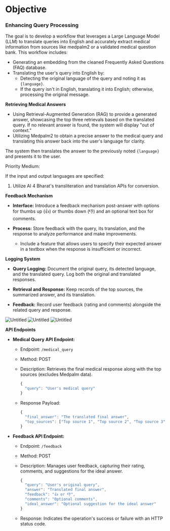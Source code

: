 # Objective

### Enhancing Query Processing

The goal is to develop a workflow that leverages a Large Language Model (LLM) to translate queries into English and accurately extract medical information from sources like medpalm2 or a validated medical question bank. This workflow includes:

- Generating an embedding from the cleaned Frequently Asked Questions (FAQ) database.
- Translating the user's query into English by:
  - Detecting the original language of the query and noting it as `{language}`.
  - If the query isn't in English, translating it into English; otherwise, processing the original message.

**Retrieving Medical Answers**

- Using Retrieval-Augmented Generation (RAG) to provide a generated answer, showcasing the top three retrievals based on the translated query. If no relevant answer is found, the system will display "out of context."
- Utilizing Medpalm2 to obtain a precise answer to the medical query and translating this answer back into the user's language for clarity.

The system then translates the answer to the previously noted `{language}` and presents it to the user.

Priority Medium:

If the input and output languages are specified:

1. Utilize AI 4 Bharat's transliteration and translation APIs for conversion.

**Feedback Mechanism**

- **Interface:** Introduce a feedback mechanism post-answer with options for thumbs up (👍) or thumbs down (👎) and an optional text box for comments.
- **Process:** Store feedback with the query, its translation, and the response to analyze performance and make improvements.

  - Include a feature that allows users to specify their expected answer in a textbox when the response is insufficient or incorrect.

**Logging System**

- **Query Logging:** Document the original query, its detected language, and the translated query. Log both the original and translated responses.
- **Retrieval and Response:** Keep records of the top sources, the summarized answer, and its translation.

- **Feedback:** Record user feedback (rating and comments) alongside the related query and response.

![Untitled](/img/image2.png)
![Untitled](/img/image1.png)
![Untitled](/img/image3.png)

**API Endpoints**

- **Medical Query API Endpoint:**

  - Endpoint: `/medical_query`
  - Method: POST
  - Description: Retrieves the final medical response along with the top sources (excludes Medpalm data).

    ```jsx
    {
      "query": "User's medical query"
    }
    ```

  - Response Payload:

    ```jsx
    {
      "final_answer": "The translated final answer",
      "top_sources": ["Top source 1", "Top source 2", "Top source 3"]
    }
    ```

- **Feedback API Endpoint:**

  - Endpoint: `/feedback`
  - Method: POST
  - Description: Manages user feedback, capturing their rating, comments, and suggestions for the ideal answer.

    ```jsx
    {
      "query": "User's original query",
      "answer": "Translated final answer",
      "feedback": "👍 or 👎",
      "comments": "Optional comments",
      "ideal_answer": "Optional suggestion for the ideal answer"
    }
    ```

  - Response: Indicates the operation's success or failure with an HTTP status code.
